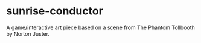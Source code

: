 # sunrise-conductor
A game/interactive art piece based on a scene from The Phantom Tollbooth by Norton Juster.

